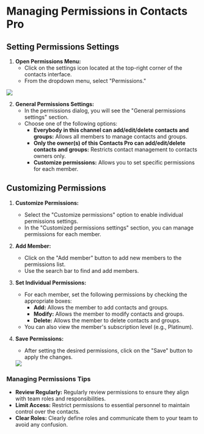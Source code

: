 # Managing Permissions in Contacts Pro

## Setting Permissions Settings

1. **Open Permissions Menu:**
   - Click on the settings icon located at the top-right corner of the contacts interface.
   - From the dropdown menu, select "Permissions."

<div class="intercom-container"><img src="/assets/img/teams-pro/contacts-pro/perms-1.png"></div>


2. **General Permissions Settings:**
   - In the permissions dialog, you will see the "General permissions settings" section.
   - Choose one of the following options:
     - **Everybody in this channel can add/edit/delete contacts and groups:** Allows all members to manage contacts and groups.
     - **Only the owner(s) of this Contacts Pro can add/edit/delete contacts and groups:** Restricts contact management to contacts owners only.
     - **Customize permissions:** Allows you to set specific permissions for each member.

## Customizing Permissions

1. **Customize Permissions:**
   - Select the "Customize permissions" option to enable individual permissions settings.
   - In the "Customized permissions settings" section, you can manage permissions for each member.
   
2. **Add Member:**
   - Click on the "Add member" button to add new members to the permissions list.
   - Use the search bar to find and add members.

3. **Set Individual Permissions:**
   - For each member, set the following permissions by checking the appropriate boxes:
     - **Add:** Allows the member to add contacts and groups.
     - **Modify:** Allows the member to modify contacts and groups.
     - **Delete:** Allows the member to delete contacts and groups.
   - You can also view the member's subscription level (e.g., Platinum).

4. **Save Permissions:**
   - After setting the desired permissions, click on the "Save" button to apply the changes.

   <div class="intercom-container"><img src="/assets/img/teams-pro/contacts-pro/perms-2.png"></div>


### Managing Permissions Tips

- **Review Regularly:** Regularly review permissions to ensure they align with team roles and responsibilities.
- **Limit Access:** Restrict permissions to essential personnel to maintain control over the contacts.
- **Clear Roles:** Clearly define roles and communicate them to your team to avoid any confusion.



<Intercom />
<Hubspot />
<Clarity />
<GoogleAnalytics />

